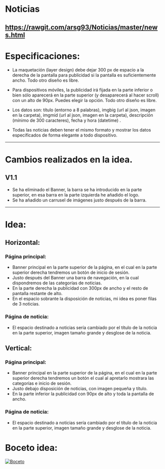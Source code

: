 # Noticias
https://rawgit.com/arsg93/Noticias/master/news.html
-------------------
# Especificaciones:

- La maquetación (layer design) debe dejar 300 px de espacio a la derecha de la pantalla para publicidad si la pantalla es suficientemente ancho. Todo otro diseño es libre.

- Para dispositivos móviles, la publicidad irá fijada en la parte inferior o bien sólo aparecerá en la parte superior (y desaparecerá al hacer scroll) con un alto de 90px. Puedes elegir la opción. Todo otro diseño es libre.

- Los datos son: título (entorno a 8 palabras), imgbig (url al json, imagen en la carpeta), imgmid (url al json, imagen en la carpeta), descripción (mínimo de 300 caracteres), fecha y hora (datetime) .

- Todas las noticias deben tener el mismo formato y mostrar los datos especificados de forma elegante a todo dispositivo.
-------------------
#	Cambios realizados en la idea.
## V1.1 
- Se ha eliminado el Banner, la barra se ha introducido en la parte superior, en esa barra en la parte izquierda he añadido el logo.
- Se ha añadido un carrusel de imágenes justo después de la barra.  


-------------------
# Idea:
## Horizontal:
### Página principal:
-	Banner principal en la parte superior de la página, en el cual en la parte superior derecha tendremos un botón de inicio de sesión.
-	Justo después del Banner una barra de navegación, en la cual dispondremos de las categorías de noticias.
-	En la parte derecha la publicidad con 300px de ancho y el resto de pantalla restante de alto.
-	En el espacio sobrante la disposición de noticias, mi idea es poner filas de 3 noticias.
### Página de noticia:
-	El espacio destinado a noticias sería cambiado por el título de la noticia en la parte superior, imagen tamaño grande y desglose de la noticia.

## Vertical:
### Página principal:
-	Banner principal en la parte superior de la página, en el cual en la parte superior derecha tendremos un botón el cual al apretarlo mostrara las categorías e inicio de sesión.
-	Justo debajo disposición de noticias, con imagen pequeña y título.
-	En la parte inferior la publicidad con 90px de alto y toda la pantalla de ancho.

### Página de noticia:
-	El espacio destinado a noticias sería cambiado por el título de la noticia en la parte superior, imagen tamaño grande y desglose de la noticia.


# Boceto idea:
<a href="http://es.tinypic.com?ref=353avyf" target="_blank"><img src="http://i63.tinypic.com/353avyf.jpg" border="0" alt="Boceto"></a>
